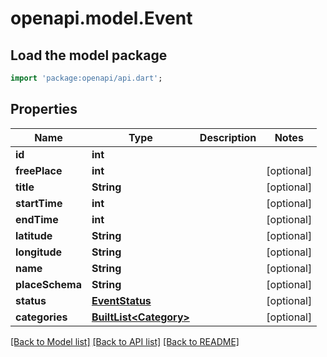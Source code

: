 # openapi.model.Event

## Load the model package
```dart
import 'package:openapi/api.dart';
```

## Properties
Name | Type | Description | Notes
------------ | ------------- | ------------- | -------------
**id** | **int** |  | 
**freePlace** | **int** |  | [optional] 
**title** | **String** |  | [optional] 
**startTime** | **int** |  | [optional] 
**endTime** | **int** |  | [optional] 
**latitude** | **String** |  | [optional] 
**longitude** | **String** |  | [optional] 
**name** | **String** |  | [optional] 
**placeSchema** | **String** |  | [optional] 
**status** | [**EventStatus**](EventStatus.md) |  | [optional] 
**categories** | [**BuiltList&lt;Category&gt;**](Category.md) |  | [optional] 

[[Back to Model list]](../README.md#documentation-for-models) [[Back to API list]](../README.md#documentation-for-api-endpoints) [[Back to README]](../README.md)


